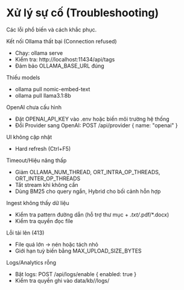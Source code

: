 # Xử lý sự cố (Troubleshooting)

Các lỗi phổ biến và cách khắc phục.

Kết nối Ollama thất bại (Connection refused)
- Chạy: ollama serve
- Kiểm tra: http://localhost:11434/api/tags
- Đảm bảo OLLAMA_BASE_URL đúng

Thiếu models
- ollama pull nomic-embed-text
- ollama pull llama3.1:8b

OpenAI chưa cấu hình
- Đặt OPENAI_API_KEY vào .env hoặc biến môi trường hệ thống
- Đổi Provider sang OpenAI: POST /api/provider { name: "openai" }

UI không cập nhật
- Hard refresh (Ctrl+F5)

Timeout/Hiệu năng thấp
- Giảm OLLAMA_NUM_THREAD, ORT_INTRA_OP_THREADS, ORT_INTER_OP_THREADS
- Tắt stream khi không cần
- Dùng BM25 cho query ngắn, Hybrid cho bối cảnh hỗn hợp

Ingest không thấy dữ liệu
- Kiểm tra pattern đường dẫn (hỗ trợ thư mục + *.txt/*.pdf/*.docx)
- Kiểm tra quyền đọc file

Lỗi tải lên (413)
- File quá lớn → nén hoặc tách nhỏ
- Giới hạn tuỳ biến bằng MAX_UPLOAD_SIZE_BYTES

Logs/Analytics rỗng
- Bật logs: POST /api/logs/enable { enabled: true }
- Kiểm tra quyền ghi vào data/kb/<DB>/logs/
